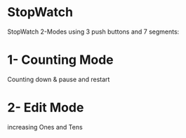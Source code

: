 # StopWatch
StopWatch 2-Modes using 3 push buttons and 7 segments:
# 1- Counting Mode 
Counting down & pause and restart
# 2- Edit Mode 
increasing Ones and Tens 
